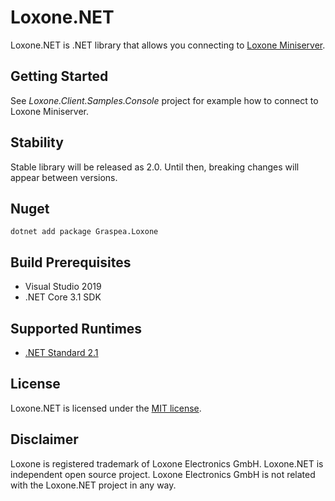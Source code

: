 # Loxone.NET
Loxone.NET is .NET library that allows you connecting to [Loxone Miniserver](https://www.loxone.com/enen/products/overview/).

## Getting Started
See *Loxone.Client.Samples.Console* project for example how to connect to Loxone Miniserver.

## Stability
Stable library will be released as 2.0. Until then, breaking changes will appear between versions.

## Nuget
```
dotnet add package Graspea.Loxone
```

## Build Prerequisites
- Visual Studio 2019
- .NET Core 3.1 SDK

## Supported Runtimes
- [.NET Standard 2.1](https://docs.microsoft.com/en-us/dotnet/standard/net-standard#net-implementation-support)

## License
Loxone.NET is licensed under the [MIT license](LICENSE.txt).

## Disclaimer
Loxone is registered trademark of Loxone Electronics GmbH.
Loxone.NET is independent open source project. Loxone Electronics GmbH is not related with the Loxone.NET project in any way.
